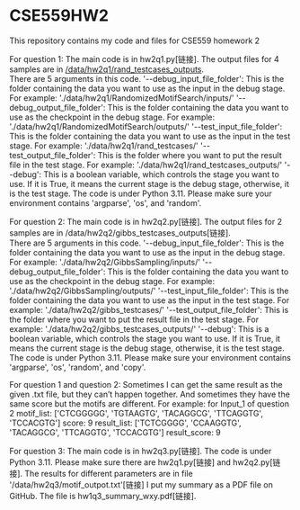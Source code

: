 # CSE559HW2
This repository contains my code and files for CSE559 homework 2


For question 1: 
The main code is in hw2q1.py[链接].
The output files for 4 samples are in [/data/hw2q1/rand_testcases_outputs](/data/hw2q1/rand_testcases_outputs).  
There are 5 arguments in this code.
'--debug_input_file_folder': This is the folder containing the data you want to use as the input in the debug stage. For example: './data/hw2q1/RandomizedMotifSearch/inputs/'
'--debug_output_file_folder': This is the folder containing the data you want to use as the checkpoint in the debug stage. For example: './data/hw2q1/RandomizedMotifSearch/outputs/'
'--test_input_file_folder': This is the folder containing the data you want to use as the input in the test stage. For example: './data/hw2q1/rand_testcases/'
'--test_output_file_folder': This is the folder where you want to put the result file in the test stage. For example: './data/hw2q1/rand_testcases_outputs/'
'--debug': This is a boolean variable, which controls the stage you want to use. If it is True, it means the current stage is the debug stage, otherwise, it is the test stage.
The code is under Python 3.11. Please make sure your environment contains 'argparse', 'os', and 'random'.


For question 2: 
The main code is in hw2q2.py[链接].
The output files for 2 samples are in /data/hw2q2/gibbs_testcases_outputs[链接].  
There are 5 arguments in this code.
'--debug_input_file_folder': This is the folder containing the data you want to use as the input in the debug stage. For example: './data/hw2q2/GibbsSampling/inputs/'
'--debug_output_file_folder': This is the folder containing the data you want to use as the checkpoint in the debug stage. For example: './data/hw2q2/GibbsSampling/outputs/'
'--test_input_file_folder': This is the folder containing the data you want to use as the input in the test stage. For example: './data/hw2q2/gibbs_testcases/'
'--test_output_file_folder': This is the folder where you want to put the result file in the test stage. For example: './data/hw2q2/gibbs_testcases_outputs/'
'--debug': This is a boolean variable, which controls the stage you want to use. If it is True, it means the current stage is the debug stage, otherwise, it is the test stage.
The code is under Python 3.11. Please make sure your environment contains 'argparse', 'os', 'random', and 'copy'.


For question 1 and question 2:
Sometimes I can get the same result as the given .txt file, but they can’t happen together. And sometimes they have the same score but the motifs are different.
For example: for Input_1 of question 2
motif_list:  ['CTCGGGGG', 'TGTAAGTG', 'TACAGGCG', 'TTCAGGTG', 'TCCACGTG']
score:  9
result_list:  ['TCTCGGGG', 'CCAAGGTG', 'TACAGGCG', 'TTCAGGTG', 'TCCACGTG']
result_score:  9


For question 3: 
The main code is in hw2q3.py[链接].
The code is under Python 3.11. Please make sure there are hw2q1.py[链接] and hw2q2.py[链接].
The results for different parameters are in file '/data/hw2q3/motif_outpot.txt'[链接]
I put my summary as a PDF file on GitHub. The file is hw1q3_summary_wxy.pdf[链接].

